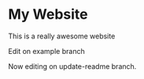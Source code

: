 # My Website

This is a really awesome website

Edit on example branch

Now editing on update-readme branch.
